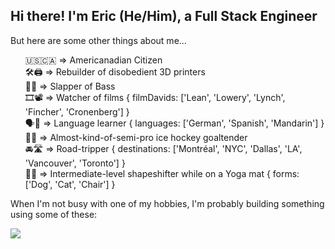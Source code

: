 
<h2 align="left">
  Hi there! I'm Eric (He/Him), a Full Stack Engineer
</h2> 

<p align="left">
  But here are some other things about me...
</p>

<ul align="center" style="list-style-type:none;">
  <li align="left">🇺🇸🇨🇦 => Americanadian Citizen</li>
  <li align="left">🛠️🖨️ => Rebuilder of disobedient 3D printers</li>
  <li align="left">👋🎸 => Slapper of Bass</li>
  <li align="left">🎞️📽️ => Watcher of films { filmDavids: ['Lean', 'Lowery', 'Lynch', 'Fincher', 'Cronenberg'] }</li>
  <li align="left">🗣️🙉 => Language learner { languages: ['German', 'Spanish', 'Mandarin'] }</li>
  <li align="left">🫷🥅 => Almost-kind-of-semi-pro ice hockey goaltender</li>
  <li align="left">🚘🛣️ => Road-tripper { destinations: ['Montréal', 'NYC', 'Dallas', 'LA', 'Vancouver', 'Toronto'] }</li>
  <li align="left">🧘👹 => Intermediate-level shapeshifter while on a Yoga mat { forms: ['Dog', 'Cat', 'Chair'] }</li>
</ul> 

<p align="left">
  When I'm not busy with one of my hobbies, I'm probably building something using some of these: 
</p>

<p align="left">
  <a href="https://skillicons.dev">
    <img src="https://skillicons.dev/icons?i=py,js,ts,nodejs,express,react,nextjs,redux,html,pug,css,tailwind,sass,styledcomponents,jest,latex,postgres,mysql,sequelize,mongodb,dynamodb,prisma,aws,docker,kubernetes,webpack,vite,postman,git,github,githubactions,prometheus,grafana,solidity&perline=17" />
  </a>
</p>

<!--
**Ericesposito/Ericesposito** is a ✨ _special_ ✨ repository because its `README.md` (this file) appears on your GitHub profile.

Here are some ideas to get you started:

- 🔭 I’m currently working on ...
- 🌱 I’m currently learning ...
- 👯 I’m looking to collaborate on ...
- 🤔 I’m looking for help with ...
- 💬 Ask me about ...
- 📫 How to reach me: ...
- 😄 Pronouns: ...
- ⚡ Fun fact: ...
-->
